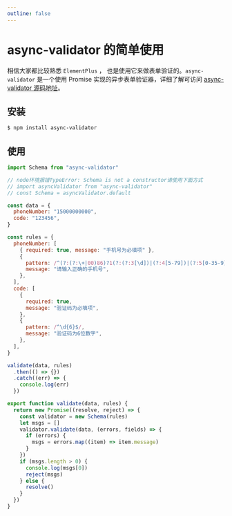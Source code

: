 ```yaml
---
outline: false
---
```


# async-validator 的简单使用

相信大家都比较熟悉 `ElementPlus` ， 也是使用它来做表单验证的。`async-validator` 是一个使用 Promise 实现的异步表单验证器，详细了解可访问 [async-validator 源码地址](https://github.com/yiminghe/async-validator)。

## 安装

```sh
$ npm install async-validator
```

## 使用

```js [validate.js]
import Schema from "async-validator"

// node环境报错TypeError: Schema is not a constructor请使用下面方式
// import asyncValidator from "async-validator"
// const Schema = asyncValidator.default

const data = {
  phoneNumber: "15000000000",
  code: "123456",
}

const rules = {
  phoneNumber: [
    { required: true, message: "手机号为必填项" },
    {
      pattern: /^(?:(?:\+|00)86)?1(?:(?:3[\d])|(?:4[5-79])|(?:5[0-35-9])|(?:6[5-7])|(?:7[0-8])|(?:8[\d])|(?:9[1589]))\d{8}$/,
      message: "请输入正确的手机号",
    },
  ],
  code: [
    {
      required: true,
      message: "验证码为必填项",
    },
    {
      pattern: /^\d{6}$/,
      message: "验证码为6位数字",
    },
  ],
}

validate(data, rules)
  .then(() => {})
  .catch((err) => {
    console.log(err)
  })

export function validate(data, rules) {
  return new Promise((resolve, reject) => {
    const validator = new Schema(rules)
    let msgs = []
    validator.validate(data, (errors, fields) => {
      if (errors) {
        msgs = errors.map((item) => item.message)
      }
    })
    if (msgs.length > 0) {
      console.log(msgs[0])
      reject(msgs)
    } else {
      resolve()
    }
  })
}
```
